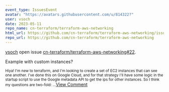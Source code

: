 ```yaml
---
event_type: IssuesEvent
avatar: "https://avatars.githubusercontent.com/u/814322?"
user: vsoch
date: 2023-05-11
repo_name: cn-terraform/terraform-aws-networking
html_url: https://github.com/cn-terraform/terraform-aws-networking/issues/22
repo_url: https://github.com/cn-terraform/terraform-aws-networking
---
```


<a href='https://github.com/vsoch' target='_blank'>vsoch</a> open issue <a href='https://github.com/cn-terraform/terraform-aws-networking/issues/22' target='_blank'>cn-terraform/terraform-aws-networking#22</a>.

<p>Example with custom instances?</p><small>Hiya! I'm new to terraform, and I'm looking to create a set of EC2 instances that can see one another. I've done this on Google Cloud, and for that strategy I'll have some logic in the startup script to use the Google metadata API to get the ips for other instances. So I think my questions are two-fold:...</small><a href='https://github.com/cn-terraform/terraform-aws-networking/issues/22' target='_blank'>View Comment</a>